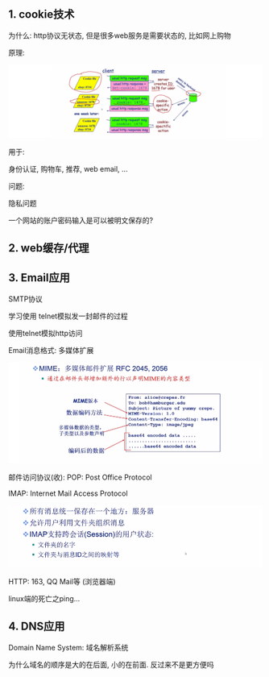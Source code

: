 ## 1. cookie技术

为什么: http协议无状态, 但是很多web服务是需要状态的, 比如网上购物

原理:

![1568279477064](assets/1568279477064.png)

用于:

身份认证, 购物车, 推荐, web email, ...

问题:

隐私问题



一个网站的账户密码输入是可以被明文保存的?





## 2. web缓存/代理



## 3. Email应用

SMTP协议



学习使用 telnet模拟发一封邮件的过程

使用telnet模拟http访问



Email消息格式: 多媒体扩展

![1568283102793](assets/1568283102793.png)

邮件访问协议(收): POP: Post Office Protocol

IMAP: Internet Mail Access Protocol

![1568283411855](assets/1568283411855.png)

HTTP: 163, QQ Mail等 (浏览器端)

linux端的死亡之ping...



## 4. DNS应用

Domain Name System: 域名解析系统

为什么域名的顺序是大的在后面, 小的在前面. 反过来不是更方便吗

